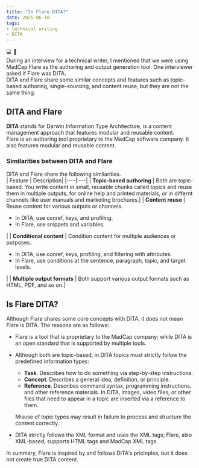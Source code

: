 ```yaml
---
title: "Is Flare DITA?"
date: 2025-06-18
tags: 
- technical writing
- DITA
---
```

💻 📝<br>
During an interview for a technical writer, I mentioned that we were using MadCap Flare as the authoring and output generation tool. One interviewer asked if Flare was DITA.    
DITA and Flare share some similar concepts and features such as topic-based authoring, single-sourcing, and content reuse, but they are not the same thing. 

## DITA and Flare
**DITA** stands for Darwin Information Type Architecture, is a content management approach that features modular and reusable content.    
Flare is an authoring tool proprietary to the MadCap software company. It also features modular and reusable content.     

### Similarities between DITA and Flare
DITA and Flare share the following similarities.    
| Feature | Description| 
|:---|:---|
| **Topic-based authoring** | Both are topic-based. You write content in small, reusable chunks called topics and reuse them in multiple outputs, for online help and printed materials, or in differnt channels like user manuals and marketing brochures.|
| **Content reuse** | Reuse content for various outputs or channels. <ul><li>In DITA, use conref, keys, and profiling.</li><li>In Flare, use snippets and variables.</li></ul> |
| **Conditional content** | Condition content for multiple audiences or purposes. <ul><li>In DITA, use conref, keys, profiling, and filtering with attributes.</li><li>In Flare, use conditions at the sentence, paragraph, topic, and target levels.</li></ul> |
| **Multiple output formats** | Both support various output formats such as HTML, PDF, and so on.|

## Is Flare DITA?
Although Flare shares some core concepts with DITA, it does not mean Flare is DITA. The reasons are as follows:
- Flare is a tool that is proprietary to the MadCap company; while DITA is an open standard that is supported by multiple tools. 
- Although both are topic-based, in DITA topics must strictly follow the predefined information types:
   - **Task**. Describes how to do something via step-by-step instructions.
   - **Concept**. Describes a general idea, definition, or principle. 
   - **Reference**. Describes command syntax, programming instructions, and other reference materials. In DITA, images, video files, or other files that need to appear in a topic are inserted via a reference to them.
     
    Misuse of topic types may result in failure to process and structure the content correctly.  
    
- DITA strictly follows the XML format and uses the XML tags; Flare, also XML-based, supports HTML tags and MadCap XML tags. <br> 

In summary, Flare is inspired by and follows DITA's pricinples, but it does not create true DITA content. 
